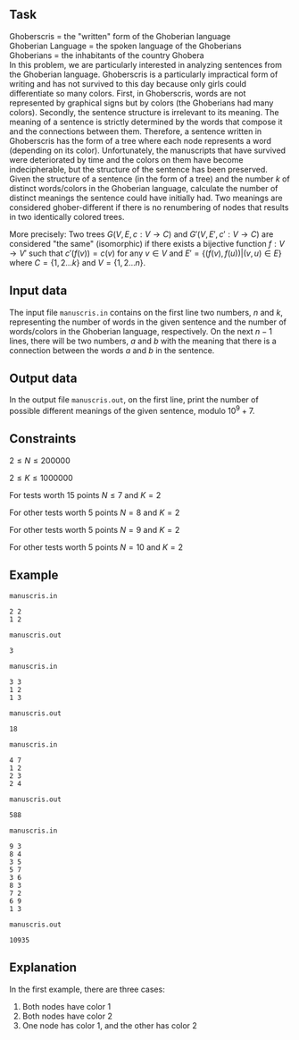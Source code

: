## Task

Ghoberscris = the "written" form of the Ghoberian language  
Ghoberian Language = the spoken language of the Ghoberians  
Ghoberians = the inhabitants of the country Ghobera  
In this problem, we are particularly interested in analyzing sentences from the Ghoberian language. Ghoberscris is a particularly impractical form of writing and has not survived to this day because only girls could differentiate so many colors. First, in Ghoberscris, words are not represented by graphical signs but by colors (the Ghoberians had many colors). Secondly, the sentence structure is irrelevant to its meaning. The meaning of a sentence is strictly determined by the words that compose it and the connections between them. Therefore, a sentence written in Ghoberscris has the form of a tree where each node represents a word (depending on its color). Unfortunately, the manuscripts that have survived were deteriorated by time and the colors on them have become indecipherable, but the structure of the sentence has been preserved. Given the structure of a sentence (in the form of a tree) and the number $k$ of distinct words/colors in the Ghoberian language, calculate the number of distinct meanings the sentence could have initially had. Two meanings are considered ghober-different if there is no renumbering of nodes that results in two identically colored trees.

More precisely: Two trees $G(V, E, c: V \to C)$ and $G'(V, E', c': V \to C)$ are considered "the same" (isomorphic) if there exists a bijective function $f: V \to V'$ such that $c'(f(v)) = c(v)$ for any $v \in V$ and $E' = \{(f(v), f(u)) | (v, u) \in E\}$ where $C = \{1, 2 \dots k\}$ and $V = \{1, 2 \dots n\}$.

## Input data

The input file `manuscris.in` contains on the first line two numbers, $n$ and $k$, representing the number of words in the given sentence and the number of words/colors in the Ghoberian language, respectively. On the next $n - 1$ lines, there will be two numbers, $a$ and $b$ with the meaning that there is a connection between the words $a$ and $b$ in the sentence.

## Output data

In the output file `manuscris.out`, on the first line, print the number of possible different meanings of the given sentence, modulo $10^9 + 7$.

## Constraints

$2 \leq N \leq 200000$

$2 \leq K \leq 1000000$

For tests worth 15 points 
$N \leq 7$ and $K = 2$

For other tests worth 5 points 
$N = 8$ and $K = 2$

For other tests worth 5 points 
$N = 9$ and $K = 2$

For other tests worth 5 points 
$N = 10$ and $K = 2$

## Example

`manuscris.in`
```
2 2
1 2
```

`manuscris.out`
```
3
```

`manuscris.in`
```
3 3
1 2
1 3
```

`manuscris.out`
```
18
```

`manuscris.in`
```
4 7
1 2
2 3
2 4
```

`manuscris.out`
```
588
```

`manuscris.in`
```
9 3
8 4
3 5
5 7
3 6
8 3
7 2
6 9
1 3
```

`manuscris.out`
```
10935
```

## Explanation

In the first example, there are three cases: 
1. Both nodes have color 1 
2. Both nodes have color 2 
3. One node has color 1, and the other has color 2